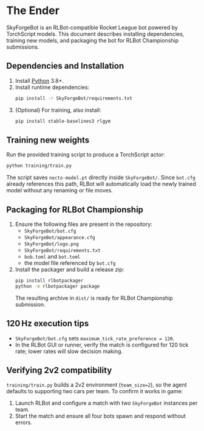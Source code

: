 # The Ender

SkyForgeBot is an RLBot-compatible Rocket League bot powered by TorchScript models.
This document describes installing dependencies, training new models, and
packaging the bot for RLBot Championship submissions.

## Dependencies and Installation

1. Install [Python](https://www.python.org/) 3.8+.
2. Install runtime dependencies:
   ```bash
   pip install -r SkyForgeBot/requirements.txt
   ```
3. (Optional) For training, also install:
   ```bash
   pip install stable-baselines3 rlgym
   ```

## Training new weights

Run the provided training script to produce a TorchScript actor:
```bash
python training/train.py
```
The script saves `necto-model.pt` directly inside `SkyForgeBot/`.  Since
`bot.cfg` already references this path, RLBot will automatically load the newly
trained model without any renaming or file moves.

## Packaging for RLBot Championship

1. Ensure the following files are present in the repository:
   - `SkyForgeBot/bot.cfg`
   - `SkyForgeBot/appearance.cfg`
   - `SkyForgeBot/logo.png`
   - `SkyForgeBot/requirements.txt`
   - `bob.toml` and `bot.toml`
   - the model file referenced by `bot.cfg`
2. Install the packager and build a release zip:
   ```bash
   pip install rlbotpackager
   python -m rlbotpackager package
   ```
   The resulting archive in `dist/` is ready for RLBot Championship submission.

## 120 Hz execution tips

- `SkyForgeBot/bot.cfg` sets `maximum_tick_rate_preference = 120`.
- In the RLBot GUI or runner, verify the match is configured for 120 tick
  rate; lower rates will slow decision making.

## Verifying 2v2 compatibility

`training/train.py` builds a 2v2 environment (`team_size=2`), so the agent
defaults to supporting two cars per team.  To confirm it works in game:

1. Launch RLBot and configure a match with two `SkyForgeBot` instances per team.
2. Start the match and ensure all four bots spawn and respond without errors.


